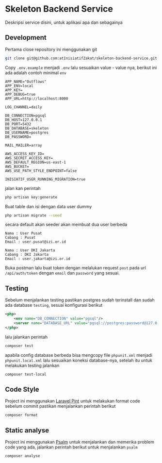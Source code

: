 # Skeleton Backend Service

Deskripsi service disini, untuk aplikasi apa dan sebagainya

## Development

Pertama close repository ini menggunakan git

```bash
git clone git@github.com:atInisiatifZakat/skeleton-backend-service.git
```

Copy `.env.example` menjadi `.env` lalu sesuaikan value - value nya,
berikut ini ada adalah contoh minimal `env`

```dotenv
APP_NAME="Outflows"
APP_ENV=local
APP_KEY=
APP_DEBUG=true
APP_URL=http://localhost:8000

LOG_CHANNEL=daily

DB_CONNECTION=pgsql
DB_HOST=127.0.0.1
DB_PORT=5432
DB_DATABASE=skeleton
DB_USERNAME=postgres
DB_PASSWORD=

MAIL_MAILER=array

AWS_ACCESS_KEY_ID=
AWS_SECRET_ACCESS_KEY=
AWS_DEFAULT_REGION=us-east-1
AWS_BUCKET=
AWS_USE_PATH_STYLE_ENDPOINT=false

INISIATIF_USER_RUNNING_MIGRATION=true
```

jalan kan perintah 

```bash
php artisan key:generate
```

Buat table dan isi dengan data user dummy

```bash
php artisan migrate --seed
```
secara default akan seeder akan membuat dua user berbeda

```text
Nama : User Pusat
Cabang : Pusat
Email : user.pusat@izi.or.id

Nama : User DKI Jakarta
Cabang : DKI Jakarta
Email : user.jakarta@izi.or.id
```
Buka postman lalu buat token dengan melalukan request `post` pada url `/api/auth/token` dengan `email` dan `password`
yang sesuai.

## Testing

Sebelum menjalankan testing pastikan postgres sudah terinstall dan sudah ada database `testing`, sesuai konfigurasi
berikut

```xml
<php>
    <env name="DB_CONNECTION" value="pgsql"/>
    <server name="DATABASE_URL" value="pgsql://postgres:password@127.0.0.1:5432/testing?charset=UTF-8"/>
</php>
```

lalu jalankan perintah 

```bash
composer test
```

apabila config database berbeda bisa mengcopy file `phpunit.xml` menjadi `phpunit.local.xml` lalu sesuaikan koneksi
database-nya, setelah itu untuk melakukan testing jalankan

```bash
composer test-local
```

## Code Style

Project ini menggunakan [Laravel Pint](https://laravel.com/docs/10.x/pint#main-content) untuk melakukan format code
sebelum commit pastikan menjalankan perintah berikut

```bash
composer format
```

## Static analyse

Project ini menggunakan [Psalm](https://psalm.dev) untuk menjalankan dan memerika problem code yang ada, jalankan 
perintah berikut untuk menjalankan `psalm`

```bash
composer analyse
```
